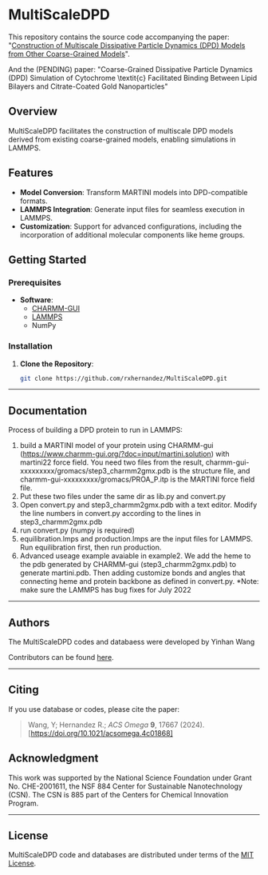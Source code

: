 # MultiScaleDPD

This repository contains the source code accompanying the paper: "[Construction of Multiscale Dissipative Particle Dynamics (DPD) Models from Other Coarse-Grained Models](https://pubs.acs.org/doi/full/10.1021/acsomega.4c01868)".

And the (PENDING) paper: "Coarse-Grained Dissipative Particle Dynamics (DPD) Simulation of Cytochrome \textit{c} Facilitated Binding Between Lipid Bilayers and Citrate-Coated Gold Nanoparticles"


## Overview

MultiScaleDPD facilitates the construction of multiscale DPD models derived from existing coarse-grained models, enabling simulations in LAMMPS.

## Features

- **Model Conversion**: Transform MARTINI models into DPD-compatible formats.
- **LAMMPS Integration**: Generate input files for seamless execution in LAMMPS.
- **Customization**: Support for advanced configurations, including the incorporation of additional molecular components like heme groups.

## Getting Started

### Prerequisites

- **Software**:
	- [CHARMM-GUI](www.charmm-gui.org)
	- [LAMMPS](https://github.com/lammps/lammps)
	- NumPy

### Installation

1. **Clone the Repository**:
   ```bash
   git clone https://github.com/rxhernandez/MultiScaleDPD.git
   ```



<hr>

Documentation
----------------

Process of building a DPD protein to run in LAMMPS:
1. build a MARTINI model of your protein using 
CHARMM-gui (https://www.charmm-gui.org/?doc=input/martini.solution) with martini22 force field. You need two files from the result, charmm-gui-xxxxxxxxx/gromacs/step3_charmm2gmx.pdb is the structure file, and charmm-gui-xxxxxxxxx/gromacs/PROA_P.itp is the MARTINI force field file.
2. Put these two files under the same dir as lib.py and convert.py
3. Open convert.py and step3_charmm2gmx.pdb with a text editor. Modify the line numbers in 
convert.py according to the lines in step3_charmm2gmx.pdb
4. run convert.py (numpy is required)
5. equilibration.lmps and production.lmps are the input files for LAMMPS. Run equilibration first, 
then run production.
6. Advanced useage example avaiable in example2. We add the heme to the pdb generated by CHARMM-gui 
(step3_charmm2gmx.pdb) to generate martini.pdb. Then adding customize bonds and angles that connecting heme and protein backbone as defined in convert.py.
*Note: make sure the LAMMPS has bug fixes for July 2022

<hr>

Authors
----------------

The MultiScaleDPD codes and databaess were developed by Yinhan Wang

Contributors can be found [here](https://github.com/rxhernandez/MultiScaleDPD/graphs/contributors).

<hr>

Citing
----------------
If you use database or codes, please cite the paper:

> Wang, Y; Hernandez R.; _ACS Omega_ **9**, 17667 (2024). [https://doi.org/10.1021/acsomega.4c01868]

Acknowledgment
----------------

This work was supported by 
the National Science Foundation
under Grant No. CHE-2001611, the NSF 884 Center for Sustainable Nanotechnology (CSN). The CSN is 885 part of the Centers for Chemical Innovation Program. 

<hr>

License
----------------

MultiScaleDPD code and databases are distributed under terms of the [MIT License](https://github.com/rxhernandez/MultiScaleDPD/blob/main/LICENSE).
